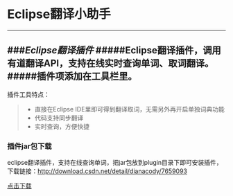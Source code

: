 # Eclipse翻译小助手
------
###***Eclipse翻译插件***
#####Eclipse翻译插件，调用有道翻译API，支持在线实时查询单词、取词翻译。
#####插件项添加在工具栏里。
------

插件工具特点：

> * 直接在Eclipse IDE里即可得到翻译取词，无需另外再开启单独词典功能
> * 代码支持同步翻译
> * 实时查询，方便快捷

### **插件jar包下载**
eclipse翻译插件，支持在线查询单词，把jar包放到plugin目录下即可安装插件，下载链接：http://download.csdn.net/detail/dianacody/7659093

[点击下载](http://download.csdn.net/detail/dianacody/7659093)
